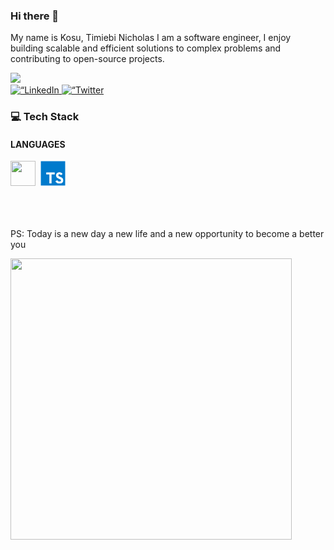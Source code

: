 ### Hi there 👋

<!--
**timiebi/timiebi** is a ✨ _special_ ✨ repository because its `README.md` (this file) appears on your GitHub profile.

Here are some ideas to get you started:

- 🔭 I’m currently working on ...
- 🌱 I’m currently learning ...
- 👯 I’m looking to collaborate on ...
- 🤔 I’m looking for help with ...
- 💬 Ask me about ...
- 📫 How to reach me: ...
- 😄 Pronouns: ...
- ⚡ Fun fact: ...
-->

My name is Kosu, Timiebi Nicholas I am a software engineer, I enjoy building scalable and efficient solutions to complex problems and contributing to open-source projects.

<div id=“header”  align=“center”>
    <img src=“https://media.giphy.com/media/3kPDmoWdBpQPNhCnUG/giphy.gif” width=“200"/>
    <div id=“badges”>
        <a href=“https://www.linkedin.com/in/ebenezer-akpas-6a0792159/”>
            <img src=“https://img.shields.io/badge/LinkedIn-blue?style=for-the-badge&logo=linkedin&logoColor=white” alt=“LinkedIn Badge”/>
        </a>
        <a href=“https://twitter.com/Ebeneze00707851”>
            <img src=“https://img.shields.io/badge/Twitter-blue?style=for-the-badge&logo=twitter&logoColor=white” alt=“Twitter Badge”/>
        </a>
    </div>
</div>

### :computer: Tech Stack
#### LANGUAGES
<div>
  <a href="https://developer.mozilla.org/en-US/docs/Web/JavaScript" target="_blank" ><img src="https://github.com/timiebi/timiebi/assets/101232013/4e808eea-e68a-435b-a00b-b9abd2f2b44f" width="40" height="40" /></a>&nbsp;
  <a href="https://www.typescriptlang.org/" target="_blank"><img src="https://github.com/devicons/devicon/blob/master/icons/typescript/typescript-original.svg" height="40" width="40" /></a>&nbsp;
</div>
</br>
</br>
</br>
<p>PS: Today is a new day a new life and a new opportunity to become a better you</p>
<div >
  <img src="https://github.com/timiebi/timiebi/assets/101232013/9fdecb81-701f-4037-b0b8-44549ee7a13a" alt="" height="450" width="450" radius="10px" />
</div>
